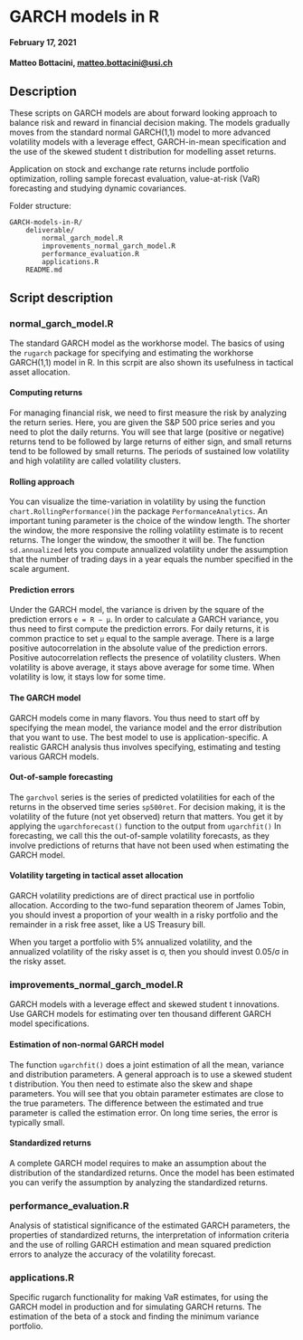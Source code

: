 # GARCH models in R

#### February 17, 2021 ####
#### Matteo Bottacini, [matteo.bottacini@usi.ch](mailto:matteo.bottacini@usi.ch) ####

## Description ##
These scripts on GARCH models are about forward looking approach to balance risk and reward in financial decision making.
The models gradually moves from the standard normal GARCH(1,1) model to more advanced volatility models with a leverage effect, GARCH-in-mean specification and the use of the skewed student t distribution for modelling asset returns.

Application on stock and exchange rate returns include portfolio optimization, rolling sample forecast evaluation, value-at-risk (VaR) forecasting and studying dynamic covariances.

Folder structure:
~~~~
GARCH-models-in-R/
    deliverable/
        normal_garch_model.R
        improvements_normal_garch_model.R
        performance_evaluation.R
        applications.R
    README.md
~~~~

## Script description ##

### normal_garch_model.R ###
The standard GARCH model as the workhorse model.
The basics of using the `rugarch` package for specifying and estimating the workhorse GARCH(1,1) model in R. 
In this scrpit are also shown its usefulness in tactical asset allocation.

#### Computing returns ####
For managing financial risk, we need to first measure the risk by analyzing the return series. Here, you are given the S&P 500 price series and you need to plot the daily returns. You will see that large (positive or negative) returns tend to be followed by large returns of either sign, and small returns tend to be followed by small returns. The periods of sustained low volatility and high volatility are called volatility clusters.

#### Rolling approach ####
You can visualize the time-variation in volatility by using the function `chart.RollingPerformance()`in the package `PerformanceAnalytics`. An important tuning parameter is the choice of the window length. The shorter the window, the more responsive the rolling volatility estimate is to recent returns. The longer the window, the smoother it will be. The function `sd.annualized` lets you compute annualized volatility under the assumption that the number of trading days in a year equals the number specified in the scale argument.

#### Prediction errors ####
Under the GARCH model, the variance is driven by the square of the prediction errors 
`e = R − μ`. In order to calculate a GARCH variance, you thus need to first compute the prediction errors. For daily returns, it is common practice to set `μ` equal to the sample average. 
There is a large positive autocorrelation in the absolute value of the prediction errors. Positive autocorrelation reflects the presence of volatility clusters. When volatility is above average, it stays above average for some time. When volatility is low, it stays low for some time.

#### The GARCH model ####
GARCH models come in many flavors. You thus need to start off by specifying the mean model, the variance model and the error distribution that you want to use. The best model to use is application-specific. A realistic GARCH analysis thus involves specifying, estimating and testing various GARCH models.

#### Out-of-sample forecasting ####
The `garchvol` series is the series of predicted volatilities for each of the returns in the observed time series `sp500ret`. For decision making, it is the volatility of the future (not yet observed) return that matters. 
You get it by applying the `ugarchforecast()` function to the output from `ugarchfit()` In forecasting, we call this the out-of-sample volatility forecasts, as they involve predictions of returns that have not been used when estimating the GARCH model.

#### Volatility targeting in tactical asset allocation ####
GARCH volatility predictions are of direct practical use in portfolio allocation. According to the two-fund separation theorem of James Tobin, you should invest a proportion of your wealth in a risky portfolio and the remainder in a risk free asset, like a US Treasury bill.

When you target a portfolio with 5% annualized volatility, and the annualized volatility of the risky asset is σ, then you should invest  0.05/σ in the risky asset.

### improvements_normal_garch_model.R ###
GARCH models with a leverage effect and skewed student t innovations. 
Use GARCH models for estimating over ten thousand different GARCH model specifications.

#### Estimation of non-normal GARCH model ####
The function `ugarchfit()` does a joint estimation of all the mean, variance and distribution parameters. 
A general approach is to use a skewed student t distribution. 
You then need to estimate also the skew and shape parameters.
You will see that you obtain parameter estimates are close to the true parameters. 
The difference between the estimated and true parameter is called the estimation error. 
On long time series, the error is typically small.

#### Standardized returns ####

A complete GARCH model requires to make an assumption about the distribution of the standardized returns. 
Once the model has been estimated you can verify the assumption by analyzing the standardized returns.


### performance_evaluation.R ###
Analysis of statistical significance of the estimated GARCH parameters, the properties of standardized returns, the interpretation of information criteria and the use of rolling GARCH estimation and mean squared prediction errors to analyze the accuracy of the volatility forecast.

### applications.R ###
Specific rugarch functionality for making VaR estimates, for using the GARCH model in production and for simulating GARCH returns. 
The estimation of the beta of a stock and finding the minimum variance portfolio.
